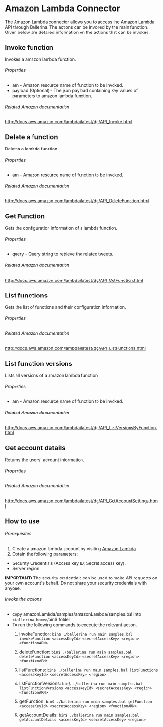 # Amazon Lambda Connector

The Amazon Lambda connector allows you to access the Amazon Lambda API through Ballerina. The actions can be invoked by
 the main function. Given below are detailed information on the actions that can be invoked.

## Invoke function
Invokes a amazon lambda function.

###### Properties
  * arn - Amazon resource name of function to be invoked.
  * payload (Optional) - The json payload containing key values of parameters to amazon lambda function.

###### Related Amazon documentation
<http://docs.aws.amazon.com/lambda/latest/dg/API_Invoke.html>

## Delete a function
Deletes a lambda function.

###### Properties
  * arn - Amazon resource name of function to be invoked.

###### Related Amazon documentation
<http://docs.aws.amazon.com/lambda/latest/dg/API_DeleteFunction.html>

## Get Function
Gets the configuration information of a lambda function.

###### Properties
  * query - Query string to retrieve the related tweets.

###### Related Amazon documentation
<http://docs.aws.amazon.com/lambda/latest/dg/API_GetFunction.html>

## List functions
Gets the list of functions and their configuration information.

###### Properties

###### Related Amazon documentation
<http://docs.aws.amazon.com/lambda/latest/dg/API_ListFunctions.html>

## List function versions
Lists all versions of a amazon lambda function.

###### Properties
  * arn - Amazon resource name of function to be invoked.

###### Related Amazon documentation
<http://docs.aws.amazon.com/lambda/latest/dg/API_ListVersionsByFunction.html>

## Get account details
Returns the users' account information.

###### Properties

###### Related Amazon documentation
<http://docs.aws.amazon.com/lambda/latest/dg/API_GetAccountSettings.html>

## How to use

###### Prerequisites
1. Create a amazon lambda account by visiting [Amazon Lambda](https://aws.amazon.com/lambda/)
2. Obtain the following parameters:
  * Security Credentials (Access key ID, Secret access key).
  * Server region.

**IMPORTANT:** The security credentials can be used to make API requests on your own account's behalf.
 Do not share your security credentials with anyone.

###### Invoke the actions
- copy amazonLambda/samples/amazonLambda/samples.bal into `<ballerina_home>`/bin$ folder
- To run the following commands to execute the relevant action.
  1. invokeFunction:
  `bin$ ./ballerina run main samples.bal invokeFunction <accessKeyId> <secretAccessKey> <region> <functionARN>`

  2. deleteFunction:
  `bin$ ./ballerina run main samples.bal deleteFunction <accessKeyId> <secretAccessKey> <region> <functionARN>`

  3. listFunctions:
  `bin$ ./ballerina run main samples.bal listFunctions <accessKeyId> <secretAccessKey> <region>`

  4. listFunctionVersions:
  `bin$ ./ballerina run main samples.bal listFunctionVersions <accessKeyId> <secretAccessKey> <region> <functionARN>`

  5. getFunction:
  `bin$ ./ballerina run main samples.bal getFunction <accessKeyId> <secretAccessKey> <region> <functionARN>`

  6. getAccountDetails:
  `bin$ ./ballerina run main samples.bal getAccountDetails <accessKeyId> <secretAccessKey> <region>`